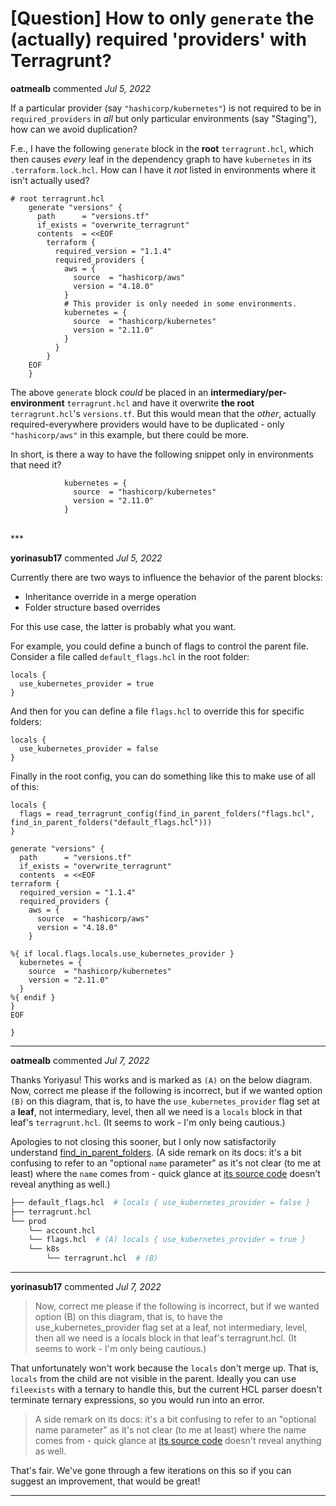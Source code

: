 # [Question] How to only `generate` the (actually) required 'providers' with Terragrunt?

**oatmealb** commented *Jul 5, 2022*

If a particular provider (say `"hashicorp/kubernetes"`) is not required to be in `required_providers` in _all_ but only particular environments (say "Staging"), how can we avoid duplication?

F.e., I have the following `generate` block in the **root** `terragrunt.hcl`, which then causes _every_ leaf in the dependency graph to have `kubernetes` in its `.terraform.lock.hcl`. How can I have it _not_ listed in environments where it isn't actually used?

```hcl
# root terragrunt.hcl
    generate "versions" {
      path      = "versions.tf"
      if_exists = "overwrite_terragrunt"
      contents  = <<EOF
        terraform {
          required_version = "1.1.4"
          required_providers {
            aws = {
              source  = "hashicorp/aws"
              version = "4.18.0"
            }
            # This provider is only needed in some environments.
            kubernetes = {
              source  = "hashicorp/kubernetes"
              version = "2.11.0"
            }
          }
        }
    EOF
    }
```

The above `generate` block _could_ be placed in an **intermediary/per-environment** `terragrunt.hcl` and have it overwrite **the root** `terragrunt.hcl`'s `versions.tf`. But this would mean that the _other_, actually required-everywhere providers would have to be duplicated - only `"hashicorp/aws"` in this example, but there could be more.

In short, is there a way to have the following snippet only in environments that need it?
```hcl
            kubernetes = {
              source  = "hashicorp/kubernetes"
              version = "2.11.0"
            }
```
<br />
***


**yorinasub17** commented *Jul 5, 2022*

Currently there are two ways to influence the behavior of the parent blocks:

- Inheritance override in a merge operation
- Folder structure based overrides

For this use case, the latter is probably what you want.

For example, you could define a bunch of flags to control the parent file. Consider a file called `default_flags.hcl` in the root folder:

```hcl
locals {
  use_kubernetes_provider = true
}
```

And then for you can define a file `flags.hcl` to override this for specific folders:

```hcl
locals {
  use_kubernetes_provider = false
}
```

Finally in the root config, you can do something like this to make use of all of this:

```hcl
locals {
  flags = read_terragrunt_config(find_in_parent_folders("flags.hcl", find_in_parent_folders("default_flags.hcl")))
}

generate "versions" {
  path      = "versions.tf"
  if_exists = "overwrite_terragrunt"
  contents  = <<EOF
terraform {
  required_version = "1.1.4"
  required_providers {
    aws = {
      source  = "hashicorp/aws"
      version = "4.18.0"
    }

%{ if local.flags.locals.use_kubernetes_provider }
  kubernetes = {
    source  = "hashicorp/kubernetes"
    version = "2.11.0"
  }
%{ endif }
}
EOF

}
```
***

**oatmealb** commented *Jul 7, 2022*

Thanks Yoriyasu! This works and is marked as `(A)` on the below diagram. Now, correct me please if the following is incorrect, but if we wanted option `(B)` on this diagram, that is, to have the `use_kubernetes_provider` flag set at a **leaf**, not intermediary, level, then all we need is a `locals` block in that leaf's `terragrunt.hcl`. (It seems to work - I'm only being cautious.)

Apologies to not closing this sooner, but I only now satisfactorily understand [find_in_parent_folders](https://terragrunt.gruntwork.io/docs/reference/built-in-functions/#find_in_parent_folders). (A side remark on its docs: it's a bit confusing to refer to an "optional `name` parameter" as it's not clear (to me at least) where the `name` comes from - quick glance at [its source code](https://github.com/gruntwork-io/terragrunt/blob/aa552aa8eaf3a2d2ae20a2898f92ecd1a1bc0967/config/config_helpers.go#L529) doesn't reveal anything as well.)

```bash
├── default_flags.hcl  # locals { use_kubernetes_provider = false }
├── terragrunt.hcl
└── prod
    └── account.hcl
    └── flags.hcl  # (A) locals { use_kubernetes_provider = true }
    └── k8s
        └── terragrunt.hcl  # (B)
```


***

**yorinasub17** commented *Jul 7, 2022*

> Now, correct me please if the following is incorrect, but if we wanted option (B) on this diagram, that is, to have the use_kubernetes_provider flag set at a leaf, not intermediary, level, then all we need is a locals block in that leaf's terragrunt.hcl. (It seems to work - I'm only being cautious.)

That unfortunately won't work because the `locals` don't merge up. That is, `locals` from the child are not visible in the parent. Ideally you can use `fileexists` with a ternary to handle this, but the current HCL parser doesn't terminate ternary expressions, so you would run into an error.

> A side remark on its docs: it's a bit confusing to refer to an "optional name parameter" as it's not clear (to me at least) where the name comes from - quick glance at [its source code](https://github.com/gruntwork-io/terragrunt/blob/aa552aa8eaf3a2d2ae20a2898f92ecd1a1bc0967/config/config_helpers.go#L529) doesn't reveal anything as well.

That's fair. We've gone through a few iterations on this so if you can suggest an improvement, that would be great!
***

